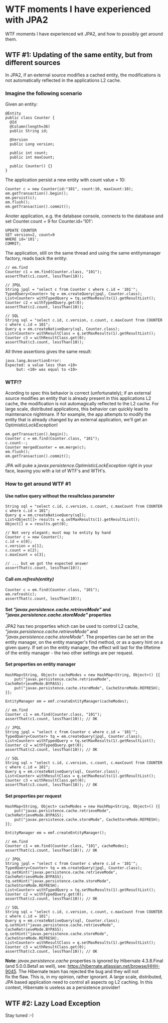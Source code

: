 # WTF moments I have experienced with JPA2
WTF moments I have experienced wit JPA2, and how to possibly get around them.

## WTF #1: Updating of the same entity, but from different sources

In JPA2, if an external source modifies a cached entity, the modifications is not automatically reflected in the 
applications L2 cache.

### Imagine the following scenario

Given an entity:

    @Entity
    public class Counter {
      @Id
      @Column(length=36)
      public String id;
  
      @Version
      public Long version;
  
      public int count;
      public int maxCount;
  
      public Counter() {}
    }

The application persist a new entity with count value = 10:
 
    Counter c = new Counter(id:"101", count:10, maxCount:10);
    em.getTransaction().begin();
    em.persist(c);
    em.flush();
    em.getTransaction().commit();
    
Anoter application, e.g. the database console, connects to the database and set Counter.count = 9 for Counter.id='101':
 
    UPDATE COUNTER
    SET version=2, count=9
    WHERE id='101';
    COMMIT;

The application, still on the same thread and using the same entitymanager factory, reads back the entity:

    // em.find
    Counter c1 = em.find(Counter.class, "101");
    assertThat(c1.count, lessThan(10));
    
    // JPQL
    String jpql = "select c from Counter c where c.id = '101'";
    TypedQuery<Counter> tq = em.createQuery(jpql, Counter.class);
    List<Counter> withTypedQuery = tq.setMaxResults(1).getResultList();
    Counter c2 = withTypedQuery.get(0);
    assertThat(c2.count, lessThan(10));
    
    // SQL
    String sql = "select c.id, c.version, c.count, c.maxCount from COUNTER c where c.id = 101";
    Query q = em.createNativeQuery(sql, Counter.class);
    List<Counter> withResultClass = q.setMaxResults(1).getResultList();
    Counter c3 = withResultClass.get(0);
    assertThat(c3.count, lessThan(10));
    
All three assertions gives the same result:
    
    java.lang.AssertionError: 
    Expected: a value less than <10>
         but: <10> was equal to <10>
         
### WTF!?
Acording to spec this behavior is correct (unfortunately); if an external source modifies an entity that is already 
present in this applications L2 cache, the modification is not automagically reflected to the L2 cache. For large scale,
distributed applications, this behavior can quickly lead to maintenance nightmare. If for example, the app attempts to modify 
the entity that is already changed by an external application, we'll get an OptimisticLockException!
 
    em.getTransaction().begin();
    Counter c = em.find(Counter.class, "101");
    c.count--;
    Counter mergedCounter = em.merge(c);
    em.flush();
    em.getTransaction().commit();
    
JPA will puke a *javax.persistence.OptimisticLockException* right in your face, leaving you with a lot of WTF's and WTH's. 

### How to get around WTF #1

#### Use native query without the resultclass parameter

    String sql = "select c.id, c.version, c.count, c.maxCount from COUNTER c where c.id = 101";
    Query q = em.createNativeQuery(sql);
    List<Object[]> results = q.setMaxResults(1).getResultList();
    Object[] o = results.get(0);
    
    // Not very elegant; must map to entity by hand
    Counter c = new Counter();
    c.id = o[0];
    c.version = o[1];
    c.count = o[2);
    c.maxCount = o[3];
    
    // ... but we got the expected answer
    assertThat(c.count, lessThan(10));

#### Call *em.refresh(entity)*

    Counter c = em.find(Counter.class, "101");
    em.refresh(c);
    assertThat(c.count, lessThan(10));

#### Set *"javax.persistence.cache.retrieveMode"* and *"javax.persistence.cache.storeMode"* properties
JPA2 has two properties which can be used to control L2 cache, *"javax.persistence.cache.retrieveMode"* and 
*"javax.persistence.cache.storeMode"*. The properties can be set on the entity manager, on the entity manager's find 
method, or as a query hint on a given query. If set on the entity manager, the effect will last for the liftetime of
the entity manager - the two other settings are per request. 

#### Set properties on entity manager
    HashMap<String, Object> cacheModes = new HashMap<String, Object>() {{
        put("javax.persistence.cache.retrieveMode", CacheRetrieveMode.BYPASS);
        put("javax.persistence.cache.storeMode", CacheStoreMode.REFRESH);
    }};
    
    EntityManager em = emf.createEntityManager(cacheModes);
    
    // em.find
    Counter c1 = em.find(Counter.class, "101");
    assertThat(c1.count, lessThan(10)); // OK
    
    // JPQL
    String jpql = "select c from Counter c where c.id = '101'";
    TypedQuery<Counter> tq = em.createQuery(jpql, Counter.class);
    List<Counter> withTypedQuery = tq.setMaxResults(1).getResultList();
    Counter c2 = withTypedQuery.get(0);
    assertThat(c2.count, lessThan(10)); // OK
    
    // SQL
    String sql = "select c.id, c.version, c.count, c.maxCount from COUNTER c where c.id = 101";
    Query q = em.createNativeQuery(sql, Counter.class);
    List<Counter> withResultClass = q.setMaxResults(1).getResultList();
    Counter c3 = withResultClass.get(0);
    assertThat(c3.count, lessThan(10)); // OK

#### Set properties per request
    HashMap<String, Object> cacheModes = new HashMap<String, Object>() {{
        put("javax.persistence.cache.retrieveMode", CacheRetrieveMode.BYPASS);
        put("javax.persistence.cache.storeMode", CacheStoreMode.REFRESH);
    }};
    
    EntityManager em = emf.createEntityManager();
    
    // em.find
    Counter c1 = em.find(Counter.class, "101", cacheModes);
    assertThat(c1.count, lessThan(10)); // OK
    
    // JPQL
    String jpql = "select c from Counter c where c.id = '101'";
    TypedQuery<Counter> tq = em.createQuery(jpql, Counter.class);
    tq.setHint("javax.persistence.cache.retrieveMode", CacheRetrieveMode.BYPASS);
    tq.setHint("javax.persistence.cache.storeMode", CacheStoreMode.REFRESH);
    List<Counter> withTypedQuery = tq.setMaxResults(1).getResultList();
    Counter c2 = withTypedQuery.get(0);
    assertThat(c2.count, lessThan(10)); // OK
    
    // SQL
    String sql = "select c.id, c.version, c.count, c.maxCount from COUNTER c where c.id = 101";
    Query q = em.createNativeQuery(sql, Counter.class);
    q.setHint("javax.persistence.cache.retrieveMode", CacheRetrieveMode.BYPASS);
    q.setHint("javax.persistence.cache.storeMode", CacheStoreMode.REFRESH);
    List<Counter> withResultClass = q.setMaxResults(1).getResultList();
    Counter c3 = withResultClass.get(0);
    assertThat(c3.count, lessThan(10)); // OK


**Note**: *javax.persistence.cache* properties is ignored by Hibernate 4.3.8.Final (and 5.0.0.Beta1 as well), 
see: https://hibernate.atlassian.net/browse/HHH-9045. The Hibernate team has rejected the bug and they will not  
fix the flaw. This is, in my opinion, rather ignorant. A large scale, distributed, JPA based application need to control 
all aspects og L2 caching. In this context, Hibernate is useless as a persistence provider!

## WTF #2: Lazy Load Exception
Stay tuned :-)
